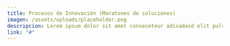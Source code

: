 ```yaml
---
title: Procesos de Innovación (Maratones de soluciones)
imagen: /assets/uploads/placeholder.png
descripcion: Lorem ipsum dolor sit amet conseceteur adisadasd elit pulvinar luscts ante sed
link: "#"
---
```


